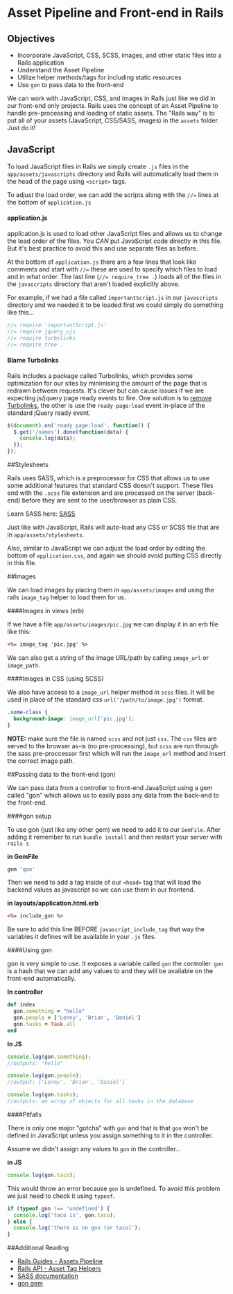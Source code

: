 # Asset Pipeline and Front-end in Rails

## Objectives

* Incorporate JavaScript, CSS, SCSS, images, and other static files into a Rails application
* Understand the Asset Pipeline
* Utilize helper methods/tags for including static resources
* Use `gon` to pass data to the front-end

We can work with JavaScript, CSS, and images in Rails just like we did in our front-end only projects. Rails uses the concept of an Asset Pipeline to handle pre-processing and loading of static assets. The "Rails way" is to put all of your assets (JavaScript, CSS/SASS, images) in the `assets` folder. Just do it!

## JavaScript

To load JavaScript files in Rails we simply create `.js` files in the `app/assets/javascripts` directory and Rails will automatically load them in the head of the page using `<script>` tags.

To adjust the load order, we can add the scripts along with the `//=` lines at the bottom of `application.js`

#### application.js

application.js is used to load other JavaScript files and allows us to change the load order of the files. You *CAN* put JavaScript code directly in this file. But it's best practice to avoid this and use separate files as before.

At the bottom of `application.js` there are a few lines that look like comments and start with `//=` these are used to specify which files to load and in what order. The last line (`//= require_tree .`) loads all of the files in the `javascripts` directory that aren't loaded explicitly above.

For example, if we had a file called `importantScript.js` in our `javascripts` directory and we needed it to be loaded first we could simply do something like this...

```js
//= require 'importantScript.js'
//= require jquery_ujs
//= require turbolinks
//= require_tree .
```

#### Blame Turbolinks
Rails includes a package called Turbolinks, which provides some optimization for our sites by minimising the amount of the page that is redrawn between requests. It's clever but can cause issues if we are expecting js/jquery page ready events to fire. One solution is to [remove Turbolinks](http://blog.steveklabnik.com/posts/2013-06-25-removing-turbolinks-from-rails-4), the other is use the `ready page:load` event in-place of the standard jQuery ready event.

```js
$(document).on('ready page:load', function() {
  $.get('/names').done(function(data) {
    console.log(data);
  });
});
```

##Stylesheets

Rails uses SASS, which is a preprocessor for CSS that allows us to use some additional features that standard CSS doesn't support. These files end with the `.scss` file extension and are processed on the server (back-end) before they are sent to the user/browser as plain CSS.

Learn SASS here: [SASS](../additional-topics/sass/readme.md)

Just like with JavaScript, Rails will auto-load any CSS or SCSS file that are in `app/assets/stylesheets`.

Also, similar to JavaScript we can adjust the load order by editing the bottom of `application.css`, and again we should avoid putting CSS directly in this file.

##Images

We can load images by placing them in `app/assets/images` and using the rails `image_tag` helper to load them for us.

####Images in views (erb)

If we have a file `app/assets/images/pic.jpg` we can display it in an erb file like this:

```html
<%= image_tag 'pic.jpg' %>
```

We can also get a string of the image URL/path by calling `image_url` or `image_path`.

####Images in CSS (using SCSS)

We also have access to a `image_url` helper method in `scss` files. It will be used in place of the standard css `url('/path/to/image.jpg')` format.

```css
.some-class {
  background-image: image_url('pic.jpg');
}
```

**NOTE:** make sure the file is named `scss` and not just `css`. The `css` files are served to the browser as-is (no pre-processing), but `scss` are run through the sass pre-proccessor first which will run the `image_url` method and insert the correct image path.


##Passing data to the front-end (gon)

We can pass data from a controller to front-end JavaScript using a gem called "gon" which allows us to easily pass any data from the back-end to the front-end.

####gon setup

To use gon (just like any other gem) we need to add it to our `GemFile`. After adding it remember to run `bundle install` and then restart your server with `rails s`

**in GemFile**

```ruby
gem 'gon'
```

Then we need to add a tag inside of our `<head>` tag that will load the backend values as javascript so we can use them in our frontend.

**in layouts/application.html.erb**

```html
<%= include_gon %>
```

Be sure to add this line BEFORE  `javascript_include_tag` that way the variables it defines will be available in your `.js` files.

####Using gon

gon is very simple to use. It exposes a variable called `gon` the controller. `gon` is a hash that we can add any values to and they will be available on the front-end automatically.

**In controller**

```ruby
def index
  gon.something = "hello"
  gon.people = ['Lenny', 'Brian', 'Daniel']
  gon.tasks = Task.all
end
```

**In JS**

```javascript
console.log(gon.something);
//outputs: "hello"

console.log(gon.people);
//output: ['Lenny', 'Brian', 'Daniel']

console.log(gon.tasks);
//outputs: an array of objects for all tasks in the database
```

####Pitfalls

There is only one major "gotcha" with `gon` and that is that `gon` won't be defined in JavaScript unless you assign something to it in the controller.

Assume we didn't assign any values to `gon` in the controller...

**in JS**

```javascript
console.log(gon.taco);
```

This would throw an error because `gon` is undefined. To avoid this problem we just need to check it using `typeof`.

```javascript
if (typeof gon !== 'undefined') {
  console.log('taco is', gon.taco);
} else {
  console.log('there is no gon (or taco)');
}
```

##Additional Reading

* [Rails Guides - Assets Pipeline](http://guides.rubyonrails.org/asset_pipeline.html)
* [Rails API - Asset Tag Helpers](http://api.rubyonrails.org/classes/ActionView/Helpers/AssetTagHelper.html)
* [SASS documentation](http://sass-lang.com/documentation/file.SASS_REFERENCE.html)
* [gon gem](https://github.com/gazay/gon)
